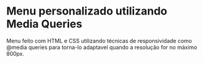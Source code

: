 # Menu personalizado utilizando Media Queries

Menu feito com HTML e CSS utilizando técnicas de responsividade como @media queries para torna-lo adaptavel quando a resolução for no máximo 800px.